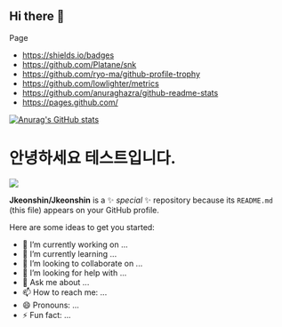 ## Hi there 👋

Page
- https://shields.io/badges
- https://github.com/Platane/snk
- https://github.com/ryo-ma/github-profile-trophy
- https://github.com/lowlighter/metrics
- https://github.com/anuraghazra/github-readme-stats
- https://pages.github.com/

  

[![Anurag's GitHub stats](https://github-readme-stats.vercel.app/api?username=JKeonshin)](https://github.com/anuraghazra/github-readme-stats)

# 안녕하세요 테스트입니다. 

<img src="https://img.shields.io/badge/Python-3776AB?style=flat&logo=python&logoColor=white"/>

**Jkeonshin/Jkeonshin** is a ✨ _special_ ✨ repository because its `README.md` (this file) appears on your GitHub profile.

Here are some ideas to get you started:

- 🔭 I’m currently working on ...
- 🌱 I’m currently learning ...
- 👯 I’m looking to collaborate on ...
- 🤔 I’m looking for help with ...
- 💬 Ask me about ...
- 📫 How to reach me: ...
- 😄 Pronouns: ...
- ⚡ Fun fact: ...


